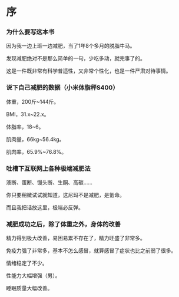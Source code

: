 # 序
### 为什么要写这本书
因为我一边上班一边减肥，当了1年8个多月的脱脂牛马。

发现减肥绝对不是那么简单的一句，少吃多动，就完事了的。

这是一件既非常有科学普适性，又非常个性化，也是一件严肃对待事情。

### 说下自己减肥的数据（小米体脂秤S400）
体重，200斤~144斤。

BMI，31.x~22.x。

体脂率，18~6。

肌肉量，66kg~56.4kg。

肌肉率，65.9%~76.8%。

### 吐槽下互联网上各种极端减肥法

液断、蛋断、馒头断、生酮、高碳……

你只要稍微试试就知道，这尼玛不是减肥，是氪命。

而且我把话放这里，极端必反弹。

### 减肥成功之后，除了体重之外，身体的改善

精力得到极大改善，易困易累不存在了，精力旺盛了非常多。

免疫力强了非常多，基本不怎么感冒，就算感冒了症状也比之前弱了很多。

情绪稳定了不少。

性能力大幅增强（男）。

睡眠质量大幅改善。




